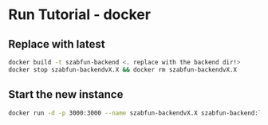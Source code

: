 # Run Tutorial - docker

## Replace with latest
```sh
docker build -t szabfun-backend <. replace with the backend dir!>
docker stop szabfun-backendvX.X && docker rm szabfun-backendvX.X
```

## Start the new instance
```sh
docker run -d -p 3000:3000 --name szabfun-backendvX.X szabfun-backend:latest
```